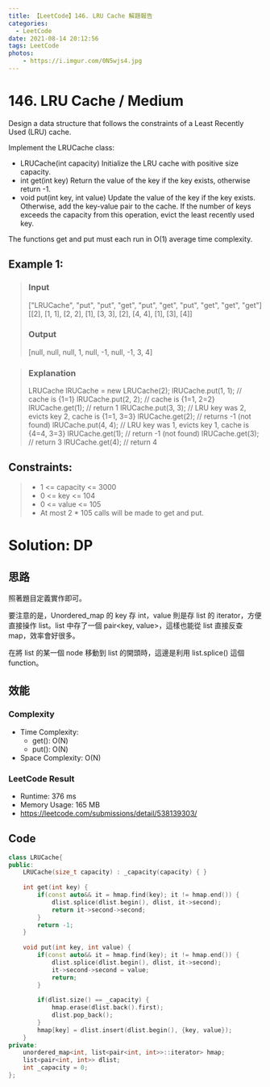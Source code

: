 ```yaml
---
title: 【LeetCode】146. LRU Cache 解題報告
categories:
  - LeetCode
date: 2021-08-14 20:12:56
tags: LeetCode
photos:
    - https://i.imgur.com/0N5wjs4.jpg
---
```

 
# 146. LRU Cache / Medium

Design a data structure that follows the constraints of a Least Recently Used (LRU) cache.

Implement the LRUCache class:

- LRUCache(int capacity) Initialize the LRU cache with positive size capacity.
- int get(int key) Return the value of the key if the key exists, otherwise return -1.
- void put(int key, int value) Update the value of the key if the key exists. Otherwise, add the key-value pair to the cache. If the number of keys exceeds the capacity from this operation, evict the least recently used key.


The functions get and put must each run in O(1) average time complexity.

<!-- more --> 


## Example 1:
> ### Input
> ["LRUCache", "put", "put", "get", "put", "get", "put", "get", "get", "get"] \
> [[2], [1, 1], [2, 2], [1], [3, 3], [2], [4, 4], [1], [3], [4]]
> ### Output
> [null, null, null, 1, null, -1, null, -1, 3, 4]

> ### Explanation
> LRUCache lRUCache = new LRUCache(2);
> lRUCache.put(1, 1); // cache is {1=1}
> lRUCache.put(2, 2); // cache is {1=1, 2=2}
> lRUCache.get(1);    // return 1
> lRUCache.put(3, 3); // LRU key was 2, evicts key 2, cache is {1=1, 3=3}
> lRUCache.get(2);    // returns -1 (not found)
> lRUCache.put(4, 4); // LRU key was 1, evicts key 1, cache is {4=4, 3=3}
> lRUCache.get(1);    // return -1 (not found)
> lRUCache.get(3);    // return 3
> lRUCache.get(4);    // return 4

## Constraints:
> - 1 <= capacity <= 3000
> - 0 <= key <= 104
> - 0 <= value <= 105
> - At most 2 * 105 calls will be made to get and put.


# Solution: DP
## 思路
照著題目定義實作即可。

要注意的是，Unordered_map 的 key 存 int，value 則是存 list 的 iterator，方便直接操作 list。list 中存了一個 pair<key, value>，這樣也能從 list 直接反查 map，效率會好很多。

在將 list 的某一個 node 移動到 list 的開頭時，這邊是利用 list.splice() 這個 function。

## 效能

### Complexity 
- Time Complexity:
  - get(): O(N)
  - put(): O(N) 
- Space Complexity: O(N)

### LeetCode Result

- Runtime: 376 ms
- Memory Usage: 165 MB 
- https://leetcode.com/submissions/detail/538139303/

## Code
```cpp
class LRUCache{     
public:
    LRUCache(size_t capacity) : _capacity(capacity) { }
    
    int get(int key) {
        if(const auto&& it = hmap.find(key); it != hmap.end()) {
            dlist.splice(dlist.begin(), dlist, it->second);
            return it->second->second;
        }
        return -1;
    }
    
    void put(int key, int value) {
        if(const auto&& it = hmap.find(key); it != hmap.end()) {
            dlist.splice(dlist.begin(), dlist, it->second);
            it->second->second = value;
            return;
        } 
        
        if(dlist.size() == _capacity) {
            hmap.erase(dlist.back().first);
            dlist.pop_back();
        }
        hmap[key] = dlist.insert(dlist.begin(), {key, value});
    }
private:
    unordered_map<int, list<pair<int, int>>::iterator> hmap;
    list<pair<int, int>> dlist;
    int _capacity = 0;
};
```